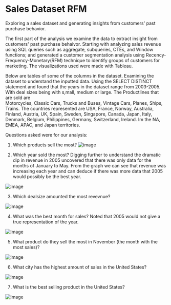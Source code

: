 # Sales Dataset RFM
Exploring a sales dataset and generating insights from customers' past purchase behavior. 

The first part of the analysis we examine the data to extract insight from customers' past purchase behaivor. Starting with analyzing sales revenue using SQL queries such as aggregate, subqueries, CTEs, and Window functions; and generated a customer segmentation analysis using Recency-Frequency-Monetary(RFM) technique to identify groups of customers for marketing. The visualizations used were made with Tableau. 

Below are tables of some of the columns in the dataset. Examining the dataset to understand the inputted data. Using the SELECT DISTINCT statement and found that the years in the dataset range from 2003-2005. With deal sizes being with s,mall, medium or large. The Productlines that are sold are  
Motorcycles, Classic Cars, Trucks and Buses, Vintage Cars, Planes, Ships, Trains. The countries represented are USA,
France,
Norway,
Australia,
Finland,
Austria,
UK,
Spain,
Sweden,
Singapore,
Canada,
Japan,
Italy,
Denmark,
Belgium,
Philippines,
Germany,
Switzerland,
Ireland. Im the NA, EMEA, APAC, and Japan territories. 

Questions asked were for our analysis: 

1. Which products sell the most?
![image](https://user-images.githubusercontent.com/125233093/221056813-0c411bfd-d120-46d8-9980-3c55cb06f315.png)


2. Which year sold the most? Digging further to understand the dramatic dip in revenue in 2005 uncovered that there was only data for the months of January to May. From the graph we can see that revenue was increasing each year and can deduce if there was more data that 2005 would possibly be the best year. 

![image](https://user-images.githubusercontent.com/125233093/221056958-0c7bbca9-1a4c-4122-95df-f838b786f521.png)

3. Which dealsize amounted the most revevnue?

![image](https://user-images.githubusercontent.com/125233093/221057070-99b2de9e-3e82-4103-9ccf-7f1c531f47ae.png)

4. What was the best month for sales? Noted that 2005 would not give a true representation of the year.

![image](https://user-images.githubusercontent.com/125233093/221066924-1b095c2f-432a-46b6-b7bd-ecca9c18412c.png)

5. What product do they sell the most in November (the month with the most sales)?

![image](https://user-images.githubusercontent.com/125233093/221067816-643c3205-1da1-4c58-933e-9d9b5838c074.png)

6. What city has the highest amount of sales in the United States? 

![image](https://user-images.githubusercontent.com/125233093/221068741-ee3f4024-abec-4b82-bc7f-5c91d766585d.png)

7. What is the best selling product in the United States?
 
 ![image](https://user-images.githubusercontent.com/125233093/221070304-1563ceda-1fda-4cf2-ba56-713fd7de9925.png)








